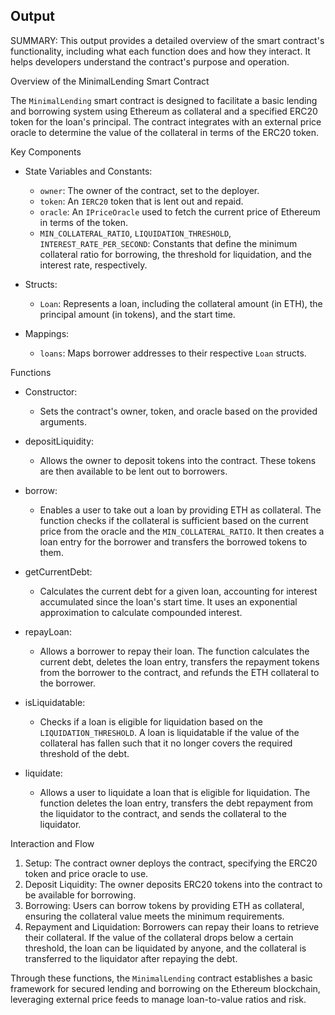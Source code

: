 ## Output

SUMMARY:
This output provides a detailed overview of the smart contract's functionality, including what each function does and how they interact. It helps developers understand the contract's purpose and operation.

 Overview of the MinimalLending Smart Contract

The `MinimalLending` smart contract is designed to facilitate a basic lending and borrowing system using Ethereum as collateral and a specified ERC20 token for the loan's principal. The contract integrates with an external price oracle to determine the value of the collateral in terms of the ERC20 token.

 Key Components

- State Variables and Constants:
  - `owner`: The owner of the contract, set to the deployer.
  - `token`: An `IERC20` token that is lent out and repaid.
  - `oracle`: An `IPriceOracle` used to fetch the current price of Ethereum in terms of the token.
  - `MIN_COLLATERAL_RATIO`, `LIQUIDATION_THRESHOLD`, `INTEREST_RATE_PER_SECOND`: Constants that define the minimum collateral ratio for borrowing, the threshold for liquidation, and the interest rate, respectively.

- Structs:
  - `Loan`: Represents a loan, including the collateral amount (in ETH), the principal amount (in tokens), and the start time.

- Mappings:
  - `loans`: Maps borrower addresses to their respective `Loan` structs.

 Functions

- Constructor:
  - Sets the contract's owner, token, and oracle based on the provided arguments.

- depositLiquidity:
  - Allows the owner to deposit tokens into the contract. These tokens are then available to be lent out to borrowers.

- borrow:
  - Enables a user to take out a loan by providing ETH as collateral. The function checks if the collateral is sufficient based on the current price from the oracle and the `MIN_COLLATERAL_RATIO`. It then creates a loan entry for the borrower and transfers the borrowed tokens to them.

- getCurrentDebt:
  - Calculates the current debt for a given loan, accounting for interest accumulated since the loan's start time. It uses an exponential approximation to calculate compounded interest.

- repayLoan:
  - Allows a borrower to repay their loan. The function calculates the current debt, deletes the loan entry, transfers the repayment tokens from the borrower to the contract, and refunds the ETH collateral to the borrower.

- isLiquidatable:
  - Checks if a loan is eligible for liquidation based on the `LIQUIDATION_THRESHOLD`. A loan is liquidatable if the value of the collateral has fallen such that it no longer covers the required threshold of the debt.

- liquidate:
  - Allows a user to liquidate a loan that is eligible for liquidation. The function deletes the loan entry, transfers the debt repayment from the liquidator to the contract, and sends the collateral to the liquidator.

 Interaction and Flow

1. Setup: The contract owner deploys the contract, specifying the ERC20 token and price oracle to use.
2. Deposit Liquidity: The owner deposits ERC20 tokens into the contract to be available for borrowing.
3. Borrowing: Users can borrow tokens by providing ETH as collateral, ensuring the collateral value meets the minimum requirements.
4. Repayment and Liquidation: Borrowers can repay their loans to retrieve their collateral. If the value of the collateral drops below a certain threshold, the loan can be liquidated by anyone, and the collateral is transferred to the liquidator after repaying the debt.

Through these functions, the `MinimalLending` contract establishes a basic framework for secured lending and borrowing on the Ethereum blockchain, leveraging external price feeds to manage loan-to-value ratios and risk.

